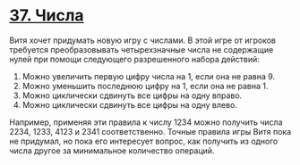 # [37. Числа](Task.pdf)

Витя хочет придумать новую игру с числами. В этой игре от игроков требуется преобразовывать четырехзначные числа не содержащие нулей при помощи следующего разрешенного набора действий:

1. Можно увеличить первую цифру числа на 1, если она не равна 9.
2. Можно уменьшить последнюю цифру на 1, если она не равна 1.
3. Можно циклически сдвинуть все цифры на одну вправо.
4. Можно циклически сдвинуть все цифры на одну влево.

Например, применяя эти правила к числу 1234 можно получить числа 2234, 1233, 4123 и 2341 соответственно. Точные правила игры Витя пока не придумал, но пока его интересует вопрос, как получить из одного числа другое за минимальное количество операций.